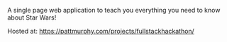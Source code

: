 A single page web application to teach you everything you need to know about Star Wars!

Hosted at: https://pattmurphy.com/projects/fullstackhackathon/